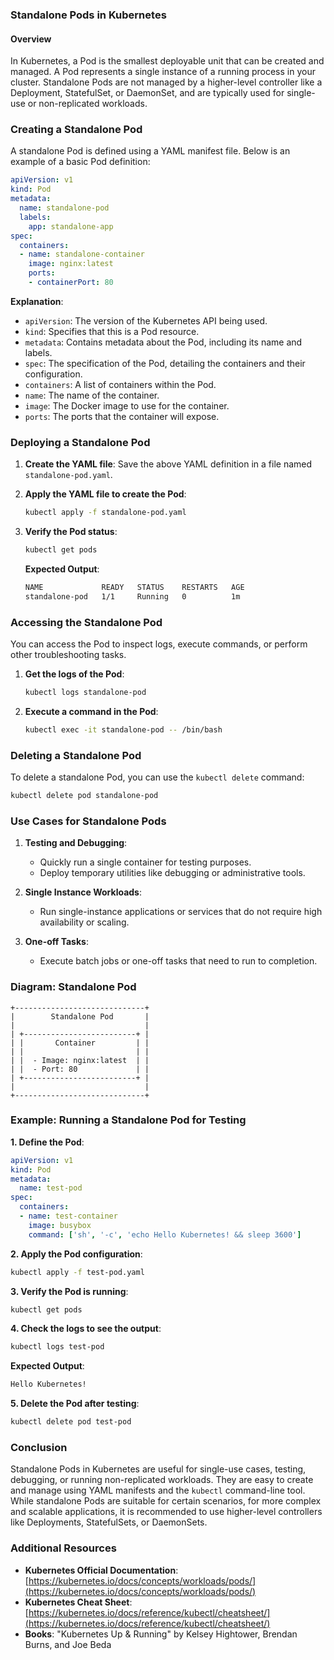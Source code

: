 
### Standalone Pods in Kubernetes

#### Overview

In Kubernetes, a Pod is the smallest deployable unit that can be created and managed. A Pod represents a single instance of a running process in your cluster. Standalone Pods are not managed by a higher-level controller like a Deployment, StatefulSet, or DaemonSet, and are typically used for single-use or non-replicated workloads.

### Creating a Standalone Pod

A standalone Pod is defined using a YAML manifest file. Below is an example of a basic Pod definition:

```yaml
apiVersion: v1
kind: Pod
metadata:
  name: standalone-pod
  labels:
    app: standalone-app
spec:
  containers:
  - name: standalone-container
    image: nginx:latest
    ports:
    - containerPort: 80
```

**Explanation**:
- `apiVersion`: The version of the Kubernetes API being used.
- `kind`: Specifies that this is a Pod resource.
- `metadata`: Contains metadata about the Pod, including its name and labels.
- `spec`: The specification of the Pod, detailing the containers and their configuration.
- `containers`: A list of containers within the Pod.
- `name`: The name of the container.
- `image`: The Docker image to use for the container.
- `ports`: The ports that the container will expose.

### Deploying a Standalone Pod

1. **Create the YAML file**: Save the above YAML definition in a file named `standalone-pod.yaml`.

2. **Apply the YAML file to create the Pod**:
   ```sh
   kubectl apply -f standalone-pod.yaml
   ```

3. **Verify the Pod status**:
   ```sh
   kubectl get pods
   ```

   **Expected Output**:
   ```sh
   NAME             READY   STATUS    RESTARTS   AGE
   standalone-pod   1/1     Running   0          1m
   ```

### Accessing the Standalone Pod

You can access the Pod to inspect logs, execute commands, or perform other troubleshooting tasks.

1. **Get the logs of the Pod**:
   ```sh
   kubectl logs standalone-pod
   ```

2. **Execute a command in the Pod**:
   ```sh
   kubectl exec -it standalone-pod -- /bin/bash
   ```

### Deleting a Standalone Pod

To delete a standalone Pod, you can use the `kubectl delete` command:

```sh
kubectl delete pod standalone-pod
```

### Use Cases for Standalone Pods

1. **Testing and Debugging**:
   - Quickly run a single container for testing purposes.
   - Deploy temporary utilities like debugging or administrative tools.

2. **Single Instance Workloads**:
   - Run single-instance applications or services that do not require high availability or scaling.

3. **One-off Tasks**:
   - Execute batch jobs or one-off tasks that need to run to completion.

### Diagram: Standalone Pod

```plaintext
+-----------------------------+
|        Standalone Pod       |
|                             |
| +-------------------------+ |
| |       Container         | |
| |                         | |
| |  - Image: nginx:latest  | |
| |  - Port: 80             | |
| +-------------------------+ |
|                             |
+-----------------------------+
```

### Example: Running a Standalone Pod for Testing

**1. Define the Pod**:
   ```yaml
   apiVersion: v1
   kind: Pod
   metadata:
     name: test-pod
   spec:
     containers:
     - name: test-container
       image: busybox
       command: ['sh', '-c', 'echo Hello Kubernetes! && sleep 3600']
   ```

**2. Apply the Pod configuration**:
   ```sh
   kubectl apply -f test-pod.yaml
   ```

**3. Verify the Pod is running**:
   ```sh
   kubectl get pods
   ```

**4. Check the logs to see the output**:
   ```sh
   kubectl logs test-pod
   ```

**Expected Output**:
   ```sh
   Hello Kubernetes!
   ```

**5. Delete the Pod after testing**:
   ```sh
   kubectl delete pod test-pod
   ```

### Conclusion

Standalone Pods in Kubernetes are useful for single-use cases, testing, debugging, or running non-replicated workloads. They are easy to create and manage using YAML manifests and the `kubectl` command-line tool. While standalone Pods are suitable for certain scenarios, for more complex and scalable applications, it is recommended to use higher-level controllers like Deployments, StatefulSets, or DaemonSets.

### Additional Resources

- **Kubernetes Official Documentation**: [https://kubernetes.io/docs/concepts/workloads/pods/](https://kubernetes.io/docs/concepts/workloads/pods/)
- **Kubernetes Cheat Sheet**: [https://kubernetes.io/docs/reference/kubectl/cheatsheet/](https://kubernetes.io/docs/reference/kubectl/cheatsheet/)
- **Books**: "Kubernetes Up & Running" by Kelsey Hightower, Brendan Burns, and Joe Beda

